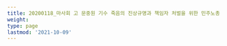 ```yaml
---
title: 20200118_마사회 고 문중원 기수 죽음의 진상규명과 책임자 처벌을 위한 민주노총 결의대회
weight: 
type: page
lastmod: '2021-10-09'
---
```

